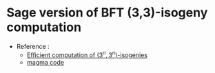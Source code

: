 # Sage version of BFT (3,3)-isogeny computation
+ Reference : 
    + [Efficient computation of ($3^n, 3^n$)-isogenies](https://eprint.iacr.org/2023/376)
    + [magma code](https://github.com/KULeuven-COSIC/3_3_isogenies)